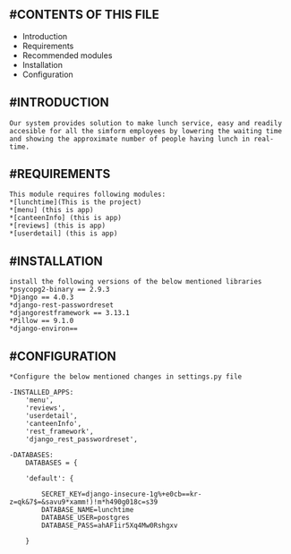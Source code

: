 #CONTENTS OF THIS FILE
---------------------

 * Introduction
 * Requirements
 * Recommended modules
 * Installation
 * Configuration
 
#INTRODUCTION
------------
    Our system provides solution to make lunch service, easy and readily accesible for all the simform employees by lowering the waiting time and showing the approximate number of people having lunch in real-time.

#REQUIREMENTS
------------
    This module requires following modules:
    *[lunchtime](This is the project)
    *[menu] (this is app)
    *[canteenInfo] (this is app)
    *[reviews] (this is app)
    *[userdetail] (this is app)
    

#INSTALLATION
------------
    install the following versions of the below mentioned libraries
    *psycopg2-binary == 2.9.3
    *Django == 4.0.3
    *django-rest-passwordreset
    *djangorestframework == 3.13.1
    *Pillow == 9.1.0
    *django-environ==
    

#CONFIGURATION
-------------
    *Configure the below mentioned changes in settings.py file

    -INSTALLED_APPS:
        'menu',
        'reviews',
        'userdetail',
        'canteenInfo',
        'rest_framework',
        'django_rest_passwordreset',

    -DATABASES:
        DATABASES = {

        'default': {

            SECRET_KEY=django-insecure-1g%+e0cb==kr-z=qk&7$=&savu9*xamm!)!m*h490g018c=s39
            DATABASE_NAME=lunchtime
            DATABASE_USER=postgres
            DATABASE_PASS=ahAF1ir5Xq4Mw0Rshgxv

        }
